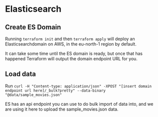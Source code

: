 # Elasticsearch

## Create ES Domain
Running `terraform init` and then `terraform apply` will deploy an Elasticsearchdomain on AWS, in the eu-north-1 region by default.

It can take some time until the ES domain is ready, but once that has happened Terraform will output the domain endpoint URL for you.

## Load data

Run `curl -H "Content-type: application/json" -XPOST "[insert domain endpoint url here]/_bulk?pretty" --data-binary "@data/sample_movies.json"`

ES has an api endpoint you can use to do bulk import of data into, and we are using it here to upload the sample_movies.json data.

